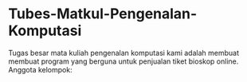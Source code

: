 # Tubes-Matkul-Pengenalan-Komputasi

Tugas besar mata kuliah pengenalan komputasi kami adalah membuat membuat program yang berguna untuk penjualan tiket bioskop online.
Anggota kelompok:
